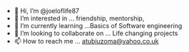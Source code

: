 - 👋 Hi, I’m @joeloflife87
- 👀 I’m interested in ... friendship, mentorship,
- 🌱 I’m currently learning ...Basics of Software engineering
- 💞️ I’m looking to collaborate on ... Life changing projects
- 📫 How to reach me ... atubiuzoma@yahoo.co.uk 

<!---
joeloflife87/joeloflife87 is a ✨ special ✨ repository because its `README.md` (this file) appears on your GitHub profile.
You can click the Preview link to take a look at your changes.
--->
